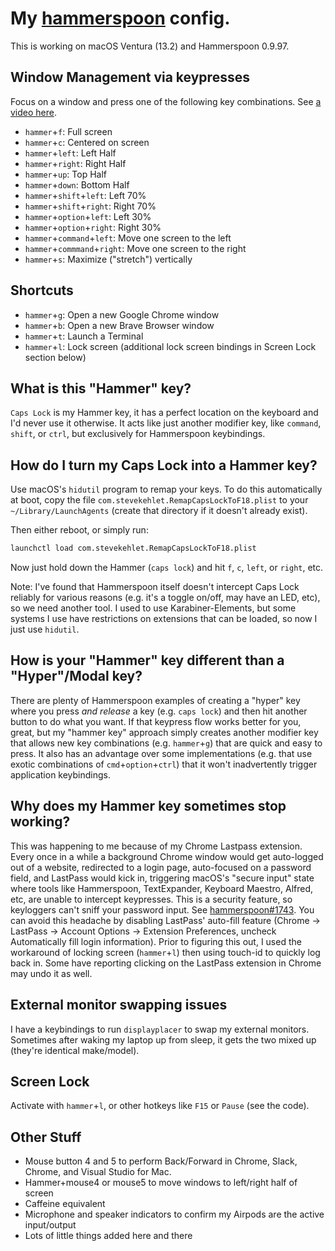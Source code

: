 # My [hammerspoon](http://www.hammerspoon.org/) config.

This is working on macOS Ventura (13.2) and Hammerspoon 0.9.97.

## Window Management via keypresses

Focus on a window and press one of the following key combinations. See [a video here](https://youtu.be/OjS6LqKEPcA).

* `hammer`+`f`: Full screen
* `hammer`+`c`: Centered on screen
* `hammer`+`left`: Left Half
* `hammer`+`right`: Right Half
* `hammer`+`up`: Top Half
* `hammer`+`down`: Bottom Half
* `hammer`+`shift`+`left`: Left 70%
* `hammer`+`shift`+`right`: Right 70%
* `hammer`+`option`+`left`: Left 30%
* `hammer`+`option`+`right`: Right 30%
* `hammer`+`command`+`left`: Move one screen to the left
* `hammer`+`commmand`+`right`: Move one screen to the right
* `hammer`+`s`: Maximize ("stretch") vertically

## Shortcuts

* `hammer`+`g`: Open a new Google Chrome window
* `hammer`+`b`: Open a new Brave Browser window
* `hammer`+`t`: Launch a Terminal
* `hammer`+`l`: Lock screen (additional lock screen bindings in Screen Lock section below)

## What is this "Hammer" key?

`Caps Lock` is my Hammer key, it has a perfect location on the keyboard and I'd never use it otherwise. It acts like just another modifier key, like `command`, `shift`, or `ctrl`, but exclusively for Hammerspoon keybindings.

## How do I turn my Caps Lock into a Hammer key?

Use macOS's `hidutil` program to remap your keys. To do this automatically at boot, copy the file `com.stevekehlet.RemapCapsLockToF18.plist` to your `~/Library/LaunchAgents` (create that directory if it doesn't already exist).

Then either reboot, or simply run:

```bash
launchctl load com.stevekehlet.RemapCapsLockToF18.plist
```

Now just hold down the Hammer (`caps lock`) and hit `f`, `c`, `left`, or `right`, etc.

Note: I've found that Hammerspoon itself doesn't intercept Caps Lock reliably for various reasons (e.g. it's a toggle on/off, may have an LED, etc), so we need another tool. I used to use Karabiner-Elements, but some systems I use have restrictions on extensions that can be loaded, so now I just use `hidutil`.

## How is your "Hammer" key different than a "Hyper"/Modal key?

There are plenty of Hammerspoon examples of creating a "hyper" key where you press *and release* a key (e.g. `caps lock`) and then hit another button to do what you want. If that keypress flow works better for you, great, but my "hammer key" approach simply creates another modifier key that allows new key combinations (e.g. `hammer`+`g`) that are quick and easy to press. It also has an advantage over some implementations (e.g. that use exotic combinations of `cmd`+`option`+`ctrl`) that it won't inadvertently trigger application keybindings.

## Why does my Hammer key sometimes stop working?

This was happening to me because of my Chrome Lastpass extension. Every once in a while a background Chrome window would get auto-logged out of a website, redirected to a login page, auto-focused on a password field, and LastPass would kick in, triggering macOS's "secure input" state where tools like Hammerspoon, TextExpander, Keyboard Maestro, Alfred, etc, are unable to intercept keypresses. This is a security feature, so keyloggers can't sniff your password input. See [hammerspoon#1743](https://github.com/Hammerspoon/hammerspoon/issues/1743). You can avoid this headache by disabling LastPass' auto-fill feature (Chrome -> LastPass -> Account Options -> Extension Preferences, uncheck Automatically fill login information). Prior to figuring this out, I used the workaround of locking screen (`hammer`+`l`) then using touch-id to quickly log back in. Some have reporting clicking on the LastPass extension in Chrome may undo it as well.


## External monitor swapping issues

I have a keybindings to run `displayplacer` to swap my external monitors. Sometimes after waking my laptop up from sleep, it gets the two mixed up (they're identical make/model).

## Screen Lock

Activate with `hammer`+`l`, or other hotkeys like `F15` or `Pause` (see the code).

## Other Stuff

* Mouse button 4 and 5 to perform Back/Forward in Chrome, Slack, Chrome, and Visual Studio for Mac.
* Hammer+mouse4 or mouse5 to move windows to left/right half of screen
* Caffeine equivalent
* Microphone and speaker indicators to confirm my Airpods are the active input/output
* Lots of little things added here and there
